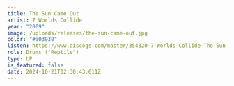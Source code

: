 ```yaml
---
title: The Sun Came Out
artist: 7 Worlds Collide
year: "2009"
image: /uploads/releases/the-sun-came-out.jpg
color: "#a03930"
listen: https://www.discogs.com/master/354320-7-Worlds-Collide-The-Sun-Came-Out
role: Drums ("Reptile")
type: LP
is_featured: false
date: 2024-10-21T02:30:43.611Z
---
```

